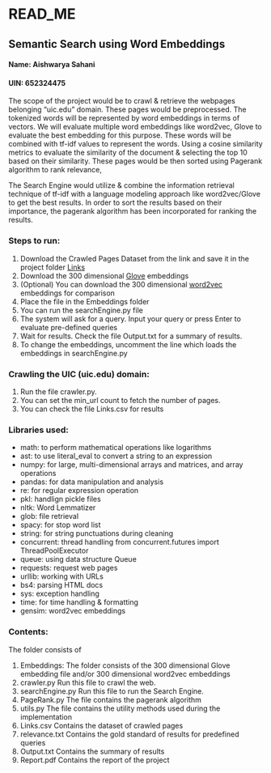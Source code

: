 # READ_ME 
## Semantic Search using Word Embeddings
#### Name: Aishwarya Sahani
#### UIN: 652324475

The scope of the project would be to crawl & retrieve the webpages belonging “uic.edu” domain. These pages would be preprocessed. The tokenized words will be represented by word embeddings in terms of vectors. We will evaluate multiple word embeddings like word2vec, Glove to evaluate the best embedding for this purpose. These words will be combined with tf-idf values to represent the words. Using a cosine similarity metrics to evaluate the similarity of the document & selecting the top 10 based on their similarity. These pages would be then sorted using Pagerank algorithm to rank relevance,

The Search Engine would utilize & combine the information retrieval technique of tf-idf with a language modeling approach like word2vec/Glove to get the best results. In order to sort the results based on their importance, the pagerank algorithm has been incorporated for ranking the results.

### Steps to run:
1. Download the Crawled Pages Dataset from the link and save it in the project folder [Links](https://drive.google.com/file/d/115DwigYoGrdAtuodVFNOZlWfAC_Fl977/view?usp=sharing)
2. Download the 300 dimensional [Glove](http://nlp.stanford.edu/data/glove.6B.zip) embeddings
3. (Optional) You can download the 300 dimensional [word2vec](https://drive.google.com/uc?id=0B7XkCwpI5KDYNlNUTTlSS21pQmM&export=download)  embeddings for comparison
4. Place the file in the Embeddings folder
5. You can run the searchEngine.py file 
6. The system will ask for a query. Input your query or press Enter to evaluate pre-defined queries
7. Wait for results. Check the file Output.txt for a summary of results.
8. To change the embeddings, uncomment the line which loads the embeddings in searchEngine.py

### Crawling the UIC (uic.edu) domain:
1. Run the file crawler.py.
2. You can set the min_url count to fetch the number of pages.
3. You can check the file Links.csv for results

### Libraries used:
- math:
 to perform mathematical operations like logarithms
- ast: 
 to use literal_eval to convert a string to an expression
- numpy:
 for large, multi-dimensional arrays and matrices, and array operations 
- pandas:
for data manipulation and analysis
- re:
for regular expression operation
- pkl:
handlign pickle files
- nltk:
Word Lemmatizer
- glob:
file retrieval 
- spacy:
for stop word list
- string:
for string punctuations during cleaning
- concurrent:
thread handling 
from concurrent.futures import ThreadPoolExecutor
- queue:
using data structure Queue
- requests:
request web pages
- urllib:
working with URLs
- bs4:
parsing HTML docs
- sys:
exception handling
- time:
for time handling & formatting
- gensim:
word2vec embeddings

### Contents:
The folder consists of 
1. Embeddings:
The folder consists of the 300 dimensional Glove embedding file and/or 300 dimensional word2vec embeddings
2. crawler.py
Run this file to crawl the web.
3. searchEngine.py
Run this file to run the Search Engine.
4. PageRank.py
The file contains the pagerank algorithm
5. utils.py
The file contains the utility methods used during the implementation
6. Links.csv
Contains the dataset of crawled pages
7. relevance.txt
Contains the gold standard of results for predefined queries
8. Output.txt
Contains the summary of results
9. Report.pdf
Contains the report of the project
